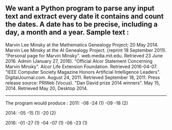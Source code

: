 We want a Python program to parse any input text and extract every date it contains and
count the dates. A date has to be precise, including a day, a month and a year.
Sample text :
---------------------------------------------------------------------------------------------
Marvin Lee Minsky at the Mathematics Genealogy Project; 20 May 2014.
Marvin Lee Minsky at the AI Genealogy Project. {reprint 18 September 2011).
"Personal page for Marvin Minsky". web.media.mit.edu. Retrieved 23 June 2016.
Admin (January 27, 2016). "Official Alcor Statement Concerning Marvin Minsky".
Alcor Life Extension Foundation. Retrieved 2016-04-07.
"IEEE Computer Society Magazine Honors Artificial Intelligence Leaders".
DigitalJournal.com. August 24, 2011. Retrieved September 18, 2011.
Press release source: PRWeb (Vocus).
"Dan David prize 2014 winners". May 15, 2014. Retrieved May 20, Desktop 2014.

---------------------------------------------------------------------------------------------
The program would produce :
2011:
-08
-24 (1)
-09
-18 (2)

2014:
-05
-15 (1)
-20 (2)

2016:
-01
-27 (1)
-04
-07 (1)
-06
-23 (1) 
